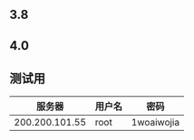 ## 3.8
## 4.0
## 测试用
| 服务器 | 用户名 | 密码 |
| --- | --- | --- |
| 200.200.101.55 | root | 1woaiwojia |

